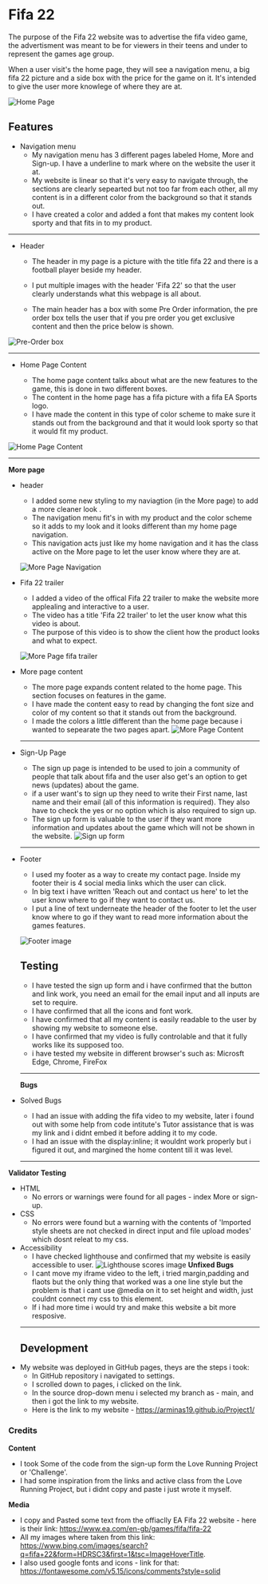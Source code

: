 
# Fifa 22

The purpose of the Fifa 22 website was to advertise the fifa video game, the advertisment was meant to be for viewers in their teens and under to represent the games age group. 

When a user visit's the home page, they will see a navigation menu, a big fifa 22 picture and a side box with the price for the game on it. It's intended to give the user more knowlege of where they are at. 

![Home Page](assets/css/images/home-page.PNG)

## Features 

* Navigation menu
   + My navigation menu has 3 different pages labeled Home, More and Sign-up. I have a underline to mark where on the website the user it at. 
   + My website is linear so that it's very easy to navigate through, the sections are clearly sepearted but not too far from each other, all my content is in a different color from the background so that it stands out. 
   + I have created a color and added a font that makes my content look sporty and that fits in to my product. 

***

* Header
   + The header in my page is a picture with the title fifa 22 and there is a football player beside my header. 

   + I put multiple images with the header 'Fifa 22' so that the user clearly understands what this webpage is all about.  
 
   + The main header has a box with some Pre Order information, the pre order box tells the user that if you pre order you get exclusive content and then the price below is shown. 

![Pre-Order box](assets/css/images/pre-order-box.PNG)
***

* Home Page Content

   + The home page content talks about what are the new features to the game, this is done in two different boxes. 
   + The content in the home page has a fifa picture with a fifa EA Sports logo. 
   + I have made the content in this type of color scheme to make sure it stands out from the background and that it would look sporty so that it would fit my product. 

![Home Page Content](assets/css/images/home-page-content.PNG)
*** 

**More page**
 * header
   + I added some new styling to my naviagtion (in the More page) to add a more cleaner look . 
   + The navigation menu fit's in with my product and the color scheme so it adds to my look and it looks different than my home page navigation. 
   + This navigation acts just like my home navigation and it has the class active on the More page to let the user know where they are at. 

   ![More Page Navigation](assets/css/images/More-nav.PNG)
 * Fifa 22 trailer
   + I added a video of the offical Fifa 22 trailer to make the website more applealing and interactive to a user. 
   + The video has a title 'Fifa 22 trailer' to let the user know what this video is about. 
   + The purpose of this video is to show the client how the product looks and what to expect. 

   ![More Page fifa trailer](assets/css/images/more-fifa-trailer.PNG)
* More page content 
   + The more page expands content related to the home page. This section focuses on features in the game.
   + I have made the content easy to read by changing the font size and color of my content so that it stands out from the background. 
   + I made the colors a little different than the home page because i wanted to sepearate the two pages apart. 
   ![More Page Content](assets/css/images/more-page-content.PNG)
   *** 
* Sign-Up Page
   + The sign up page is intended to be used to join a community of people that talk about fifa and the user also get's an option to get news (updates) about the game. 
   + if a user want's to sign up they need to write their First name, last name and their email (all of this information is required). They also have to check the yes or no option which is also required to sign up.  
   + The sign up form is valuable to the user if they want more information and updates about the game which will not be shown in the website. 
   ![Sign up form](assets/css/images/sign-up-form.PNG)
   ***
* Footer
   +  I used my footer as a way to create my contact page. Inside my footer their is 4 social media links which the user can click.
   + In big text i have written 'Reach out and contact us here' to let the user know where to go if they want to contact us. 
   + I put a line of text underneate the header of the footer to let the user know where to go if they want to read more information about the games features. 

    ![Footer image](assets/css/images/footer-image.PNG)
    ## Testing
   + I have tested the sign up form and i have confirmed that the button and link work, you need an email for the email input and all inputs are set to require. 
   + I have confirmed that all the icons and font work. 
   + I have confirmed that all my content is easily readable to the user by showing my website to someone else.
   + I have confirmed that my video is fully controlable and that it fully works like its supposed too.  
   + i have tested my website in different browser's such as: Microsft Edge, Chrome, FireFox
   *** 
   **Bugs** 
* Solved Bugs
   + I had an issue with adding the fifa video to my website, later i found out with some help from code intitute's Tutor assistance that is was my link and i didnt embed it before adding it to my code. 
   + I had an issue with the display:inline; it wouldnt work properly but i figured it out, and margined the home content till it was level. 
   *** 
**Validator Testing**
* HTML
   + No errors or warnings were found for all pages - index More or sign-up.
* CSS 
   + No errors were found but a warning with the contents of 'Imported style sheets are not checked in direct input and file upload modes' which dosnt releat to my css. 
* Accessibility 
   + I have checked lighthouse and confirmed that my website is easily accessible to user.
   ![Lighthouse scores image](assets/css/images/Lighthouse.PNG)
**Unfixed Bugs** 
   + I cant move my iframe video to the left, i tried margin,padding and flaots but the only thing that worked was a one line style but the problem is that i cant use @media on it to set height and width, just couldnt connect my css to this element. 
   + If i had more time i would try and make this website a bit more resposive. 
   ***
   ## Development
* My website was deployed in GitHub pages, theys are the steps i took:
   + In GitHub repository i navigated to settings. 
   + I scrolled down to pages, i clicked on the link. 
   + In the source drop-down menu i selected my  branch as - main, and then i got the link to my website. 
   * Here is the link to my website - https://arminas19.github.io/Project1/ 
 ### Credits 
   **Content** 
   + I took Some of the code from the sign-up form the Love Running Project or 'Challenge'. 
   + I had some inspiration from the links and active class from the Love Running Project, but i didnt copy and paste i just wrote it myself. 

**Media**
   +  I copy and Pasted some text from the offiaclly EA Fifa 22 website - here is their link: https://www.ea.com/en-gb/games/fifa/fifa-22 
   + All my images where taken from this link: https://www.bing.com/images/search?q=fifa+22&form=HDRSC3&first=1&tsc=ImageHoverTitle.  
   + I also used google fonts and icons - link for that: https://fontawesome.com/v5.15/icons/comments?style=solid
